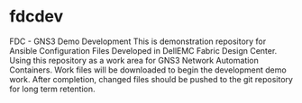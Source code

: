 # fdcdev
FDC - GNS3 Demo Development
This is demonstration repository for Ansible Configuration Files Developed in DellEMC Fabric Design Center.
Using this repository as a work area for GNS3 Network Automation Containers.   Work files will be downloaded to begin the development 
demo work.  After completion, changed files should be pushed to the git repository for long term retention.
